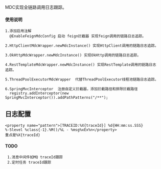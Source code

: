 MDC实现全链路调用日志跟踪。

#### 使用说明
    
   
    
    1.添加启用注解
      @EnableFeignMdcConfig 启动 feign拦截器 实现feign调用的链路日志追踪。
    
    2.HttpClientMdcWrapper.newMdcInstance() 实现HttpClient调用的链路日志追踪。
    
    3.OkHttpMdcWrapper.newMdcInstance() 实现OkHttp调用的链路日志追踪。
    
    4.RestTemplateMdcWrapper.newMdcInstance() 实现RestTemplate调用的链路日志追踪。
    
    5.ThreadPoolExecutorMdcWrapper  代替ThreadPoolExecutor线程池链路日志追踪。
    
    6.SpringMvcInterceptor  注册自定义拦截器，添加拦截路径和排除拦截路径
      registry.addInterceptor(new SpringMvcInterceptor()).addPathPatterns("/**");
    
##  日志配置
    <property name="pattern">[TRACEID:%X{traceId}] %d{HH:mm:ss.SSS} %-5level %class{-1}.%M()/%L - %msg%xEx%n</property>
    重点是%X{traceId}
    
#### TODO
     1.消息中间件如MQ traceId跟踪
     2.定时任务 traceId跟踪
    
   
